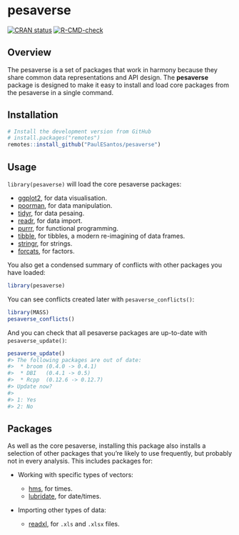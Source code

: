 
<!-- README.md is generated from README.Rmd. Please edit that file -->

# pesaverse

<!-- badges: start -->

[![CRAN
status](https://www.r-pkg.org/badges/version/pesaverse)](https://cran.r-project.org/package=pesaverse)
[![R-CMD-check](https://github.com/PaulESantos/pesaverse/workflows/R-CMD-check/badge.svg)](https://github.com/PaulESantos/pesaverse/actions)
<!-- badges: end -->

## Overview

The pesaverse is a set of packages that work in harmony because they
share common data representations and API design. The **pesaverse**
package is designed to make it easy to install and load core packages
from the pesaverse in a single command.

## Installation

``` r
# Install the development version from GitHub
# install.packages("remotes")
remotes::install_github("PaulESantos/pesaverse")
```

## Usage

`library(pesaverse)` will load the core pesaverse packages:

-   [ggplot2](https://ggplot2.tidyverse.org), for data visualisation.
-   [poorman](https://github.com/nathaneastwood/poorman), for data
    manipulation.
-   [tidyr](https://pesar.tidyverse.org), for data pesaing.
-   [readr](https://readr.tidyverse.org), for data import.
-   [purrr](https://purrr.tidyverse.org), for functional programming.
-   [tibble](https://tibble.tidyverse.org), for tibbles, a modern
    re-imagining of data frames.
-   [stringr](https://github.com/pesaverse/stringr), for strings.
-   [forcats](https://github.com/pesaverse/forcats), for factors.

You also get a condensed summary of conflicts with other packages you
have loaded:

``` r
library(pesaverse)
```

You can see conflicts created later with `pesaverse_conflicts()`:

``` r
library(MASS)
pesaverse_conflicts()
```

And you can check that all pesaverse packages are up-to-date with
`pesaverse_update()`:

``` r
pesaverse_update()
#> The following packages are out of date:
#>  * broom (0.4.0 -> 0.4.1)
#>  * DBI   (0.4.1 -> 0.5)
#>  * Rcpp  (0.12.6 -> 0.12.7)
#> Update now?
#> 
#> 1: Yes
#> 2: No
```

## Packages

As well as the core pesaverse, installing this package also installs a
selection of other packages that you’re likely to use frequently, but
probably not in every analysis. This includes packages for:

-   Working with specific types of vectors:

    -   [hms](https://github.com/pesaverse/hms), for times.
    -   [lubridate](https://github.com/pesaverse/lubridate), for
        date/times.

-   Importing other types of data:

    -   [readxl](https://github.com/pesaverse/readxl), for `.xls` and
        `.xlsx` files.
